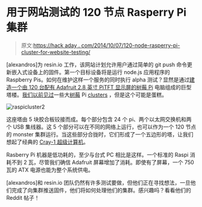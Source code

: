 # 用于网站测试的 120 节点 Rasperry Pi 集群

> 原文:[https://hack aday . com/2014/10/07/120-node-rasperry-pi-cluster-for-website-testing/](https://hackaday.com/2014/10/07/120-node-rasperry-pi-cluster-for-website-testing/)

[alexandros]为 resin.io 工作，该网站计划允许用户通过简单的 git push 命令更新嵌入式设备上的固件。第一个目标设备将是运行 node.js 应用程序的 Raspberry Pis。如何在维护这样一个服务的同时执行 alpha 测试？显然是通过[建造一个由 120 台配有 Adafruit 2.8 英寸 PiTFT 显示屏的树莓 Pi](http://resin.io/blog/what-would-you-do-with-a-120-raspberry-pi-cluster/) 电脑组成的巨型塔楼。[我们以前见过](http://hackaday.com/2013/11/05/can-an-8-node-raspberry-pi-cluster-web-server-survive-hackaday/)一些大[树莓](http://hackaday.com/2013/05/21/33-node-beowulf-cluster-built-with-raspberry-pi/) Pi [clusters](http://hackaday.com/2014/02/17/40-node-raspi-cluster/) ，但是这个可能是蛋糕。

![raspicluster2](../Images/e5daad9020ef5fd04d28d5a3260a3aa1.png)

这座塔由 5 块胶合板铰接而成。每个部分包含 24 个 pi、两个以太网交换机和两个 USB 集线器。这 5 个部分可以在不同的网络上运行，也可以作为一个 120 节点的 monster 集群运行。当这些部分合拢时，它们形成了一个五边形的塔，让我们想起了经典的 [Cray-1 超级计算机](http://en.wikipedia.org/wiki/Cray-1)。

Rasberry Pi 机器是低功耗的，至少与台式 PC 相比是这样。一个标准的 Raspi 消耗不到 2 瓦，尽管我们确信 Adafruit 屏幕增加了消耗。即使有了屏幕，一个 750 瓦的 ATX 电源也能为整个系统供电。

[alexandros]和 resin.io 团队仍然有许多测试要做，但他们正在寻找想法，一旦他们完成了向集群推送固件，他们将如何处理他们的集群。感兴趣吗？看看他们的 Reddit 帖子！